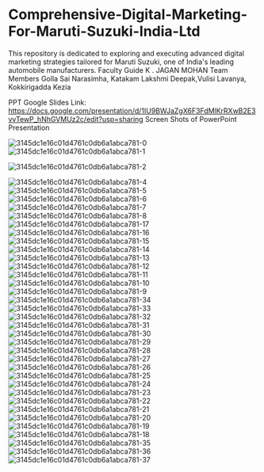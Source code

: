 # Comprehensive-Digital-Marketing-For-Maruti-Suzuki-India-Ltd
This repository is dedicated to exploring and executing advanced digital marketing strategies tailored for Maruti Suzuki, one of India's leading automobile manufacturers.
Faculty Guide K . JAGAN MOHAN Team Members Golla Sai Narasimha, Katakam Lakshmi Deepak,Vulisi Lavanya, Kokkirigadda Kezia

PPT Google Slides Link: https://docs.google.com/presentation/d/1IU9BWJaZgX6F3FdMlKrRXwB2E3vvTewP_hNhGVMUz2c/edit?usp=sharing
Screen Shots of PowerPoint Presentation

![3145dc1e16c01d4761c0db6a1abca781-0](https://github.com/GollaSaiNarasimha/Comprehensive-Digital-Marketing-For-Maruti-Suzuki-India-Ltd/assets/142647176/62fa1852-fb66-44cf-9d1f-3a1f09d78096)
![3145dc1e16c01d4761c0db6a1abca781-1](https://github.com/GollaSaiNarasimha/Comprehensive-Digital-Marketing-For-Maruti-Suzuki-India-Ltd/assets/142647176/dbb14a7f-9198-4502-9965-fce116a613fb)

![3145dc1e16c01d4761c0db6a1abca781-2](https://github.com/GollaSaiNarasimha/Comprehensive-Digital-Marketing-For-Maruti-Suzuki-India-Ltd/assets/142647176/fad53553-eeaf-4d28-aa89-c8e6414aa9d5)

![3145dc1e16c01d4761c0db6a1abca781-4](https://github.com/GollaSaiNarasimha/Comprehensive-Digital-Marketing-For-Maruti-Suzuki-India-Ltd/assets/142647176/e6f15c73-9493-4f2c-94c7-2ccefa4972f2)
![3145dc1e16c01d4761c0db6a1abca781-5](https://github.com/GollaSaiNarasimha/Comprehensive-Digital-Marketing-For-Maruti-Suzuki-India-Ltd/assets/142647176/b6936060-c4aa-4322-b127-73f4959521e1)
![3145dc1e16c01d4761c0db6a1abca781-6](https://github.com/GollaSaiNarasimha/Comprehensive-Digital-Marketing-For-Maruti-Suzuki-India-Ltd/assets/142647176/ee27bc3b-7fad-4084-ae90-4721b2e9124a)
![3145dc1e16c01d4761c0db6a1abca781-7](https://github.com/GollaSaiNarasimha/Comprehensive-Digital-Marketing-For-Maruti-Suzuki-India-Ltd/assets/142647176/0342ed77-a8e6-479c-aa96-0fa194f9b1a4)
![3145dc1e16c01d4761c0db6a1abca781-8](https://github.com/GollaSaiNarasimha/Comprehensive-Digital-Marketing-For-Maruti-Suzuki-India-Ltd/assets/142647176/6b517313-cff6-4f93-85f5-2dc29096cea9)
![3145dc1e16c01d4761c0db6a1abca781-17](https://github.com/GollaSaiNarasimha/Comprehensive-Digital-Marketing-For-Maruti-Suzuki-India-Ltd/assets/142647176/ca75b8ae-c3bc-4765-b057-dbbee57c80be)
![3145dc1e16c01d4761c0db6a1abca781-16](https://github.com/GollaSaiNarasimha/Comprehensive-Digital-Marketing-For-Maruti-Suzuki-India-Ltd/assets/142647176/6a13f21b-2825-4088-840e-276d8ba9f34f)
![3145dc1e16c01d4761c0db6a1abca781-15](https://github.com/GollaSaiNarasimha/Comprehensive-Digital-Marketing-For-Maruti-Suzuki-India-Ltd/assets/142647176/10fa80ea-1e7c-4385-ad0c-3dfd74592f84)
![3145dc1e16c01d4761c0db6a1abca781-14](https://github.com/GollaSaiNarasimha/Comprehensive-Digital-Marketing-For-Maruti-Suzuki-India-Ltd/assets/142647176/e9db8d95-621c-4a20-932f-6c1095a055f0)
![3145dc1e16c01d4761c0db6a1abca781-13](https://github.com/GollaSaiNarasimha/Comprehensive-Digital-Marketing-For-Maruti-Suzuki-India-Ltd/assets/142647176/e1c05a8c-8bc4-4d4b-98a7-ba4444c833ab)
![3145dc1e16c01d4761c0db6a1abca781-12](https://github.com/GollaSaiNarasimha/Comprehensive-Digital-Marketing-For-Maruti-Suzuki-India-Ltd/assets/142647176/89e9d0a8-5487-4746-9ea8-1ad57a650f44)
![3145dc1e16c01d4761c0db6a1abca781-11](https://github.com/GollaSaiNarasimha/Comprehensive-Digital-Marketing-For-Maruti-Suzuki-India-Ltd/assets/142647176/707b66b8-d96f-477d-a9ec-59fbe7c51a55)
![3145dc1e16c01d4761c0db6a1abca781-10](https://github.com/GollaSaiNarasimha/Comprehensive-Digital-Marketing-For-Maruti-Suzuki-India-Ltd/assets/142647176/b79f0c13-9497-4011-9854-b222c0df0692)
![3145dc1e16c01d4761c0db6a1abca781-9](https://github.com/GollaSaiNarasimha/Comprehensive-Digital-Marketing-For-Maruti-Suzuki-India-Ltd/assets/142647176/fc7664b6-920d-42dd-8d92-da0f37e183b8)
![3145dc1e16c01d4761c0db6a1abca781-34](https://github.com/GollaSaiNarasimha/Comprehensive-Digital-Marketing-For-Maruti-Suzuki-India-Ltd/assets/142647176/418af010-f499-491c-8701-ee3d634d95b3)
![3145dc1e16c01d4761c0db6a1abca781-33](https://github.com/GollaSaiNarasimha/Comprehensive-Digital-Marketing-For-Maruti-Suzuki-India-Ltd/assets/142647176/ab951b74-ed5b-4b74-9ec6-94232299508f)
![3145dc1e16c01d4761c0db6a1abca781-32](https://github.com/GollaSaiNarasimha/Comprehensive-Digital-Marketing-For-Maruti-Suzuki-India-Ltd/assets/142647176/a9c735cd-c360-4b84-96e2-cdbd793c45ac)
![3145dc1e16c01d4761c0db6a1abca781-31](https://github.com/GollaSaiNarasimha/Comprehensive-Digital-Marketing-For-Maruti-Suzuki-India-Ltd/assets/142647176/280425ae-ab98-425e-b68d-3adea48ca782)
![3145dc1e16c01d4761c0db6a1abca781-30](https://github.com/GollaSaiNarasimha/Comprehensive-Digital-Marketing-For-Maruti-Suzuki-India-Ltd/assets/142647176/4dc98237-152c-411f-b0d7-dd6fb43a7d02)
![3145dc1e16c01d4761c0db6a1abca781-29](https://github.com/GollaSaiNarasimha/Comprehensive-Digital-Marketing-For-Maruti-Suzuki-India-Ltd/assets/142647176/3b34c726-0830-442a-b633-d27e8b53e3e4)
![3145dc1e16c01d4761c0db6a1abca781-28](https://github.com/GollaSaiNarasimha/Comprehensive-Digital-Marketing-For-Maruti-Suzuki-India-Ltd/assets/142647176/47810b71-00d4-4287-936b-8c0ebc219304)
![3145dc1e16c01d4761c0db6a1abca781-27](https://github.com/GollaSaiNarasimha/Comprehensive-Digital-Marketing-For-Maruti-Suzuki-India-Ltd/assets/142647176/866e5abd-181d-453f-823e-00753955fb8f)
![3145dc1e16c01d4761c0db6a1abca781-26](https://github.com/GollaSaiNarasimha/Comprehensive-Digital-Marketing-For-Maruti-Suzuki-India-Ltd/assets/142647176/9dcd1671-fe3a-4148-bec1-34a944c4c3b3)
![3145dc1e16c01d4761c0db6a1abca781-25](https://github.com/GollaSaiNarasimha/Comprehensive-Digital-Marketing-For-Maruti-Suzuki-India-Ltd/assets/142647176/a6174a0f-922d-427d-abf1-2a840e02767a)
![3145dc1e16c01d4761c0db6a1abca781-24](https://github.com/GollaSaiNarasimha/Comprehensive-Digital-Marketing-For-Maruti-Suzuki-India-Ltd/assets/142647176/fb6646e3-5ba8-4ed5-a984-69ba34458aa8)
![3145dc1e16c01d4761c0db6a1abca781-23](https://github.com/GollaSaiNarasimha/Comprehensive-Digital-Marketing-For-Maruti-Suzuki-India-Ltd/assets/142647176/6b6ee66c-3689-416f-92e4-10d3c93b90e2)
![3145dc1e16c01d4761c0db6a1abca781-22](https://github.com/GollaSaiNarasimha/Comprehensive-Digital-Marketing-For-Maruti-Suzuki-India-Ltd/assets/142647176/7c15c456-070a-42f0-91a0-050baa9550e4)
![3145dc1e16c01d4761c0db6a1abca781-21](https://github.com/GollaSaiNarasimha/Comprehensive-Digital-Marketing-For-Maruti-Suzuki-India-Ltd/assets/142647176/b06daca6-a965-42a3-81d0-9de62bb70197)
![3145dc1e16c01d4761c0db6a1abca781-20](https://github.com/GollaSaiNarasimha/Comprehensive-Digital-Marketing-For-Maruti-Suzuki-India-Ltd/assets/142647176/90a9cc67-995d-4119-b575-f5316d42b480)
![3145dc1e16c01d4761c0db6a1abca781-19](https://github.com/GollaSaiNarasimha/Comprehensive-Digital-Marketing-For-Maruti-Suzuki-India-Ltd/assets/142647176/c22e5162-f153-4125-a783-cc2d222d7136)
![3145dc1e16c01d4761c0db6a1abca781-18](https://github.com/GollaSaiNarasimha/Comprehensive-Digital-Marketing-For-Maruti-Suzuki-India-Ltd/assets/142647176/36b19e2c-bdf9-4e80-93b5-3849912745ae)
![3145dc1e16c01d4761c0db6a1abca781-35](https://github.com/GollaSaiNarasimha/Comprehensive-Digital-Marketing-For-Maruti-Suzuki-India-Ltd/assets/142647176/e6bbfadc-2669-4a43-bb15-a9239ad46b36)
![3145dc1e16c01d4761c0db6a1abca781-36](https://github.com/GollaSaiNarasimha/Comprehensive-Digital-Marketing-For-Maruti-Suzuki-India-Ltd/assets/142647176/6f4d984d-c50a-490f-a873-932024b00dc7)
![3145dc1e16c01d4761c0db6a1abca781-37](https://github.com/GollaSaiNarasimha/Comprehensive-Digital-Marketing-For-Maruti-Suzuki-India-Ltd/assets/142647176/4a695b98-66c1-4762-8ec3-ef5a77609e73)
